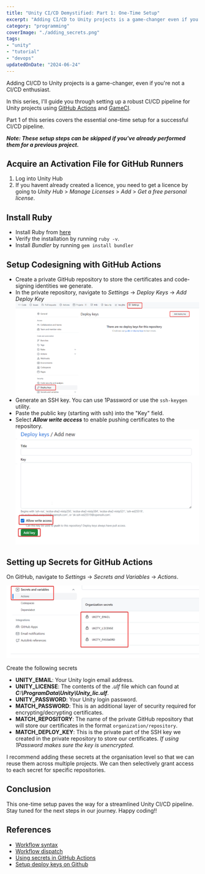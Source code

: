 ```yaml
---
title: "Unity CI/CD Demystified: Part 1: One-Time Setup"
excerpt: "Adding CI/CD to Unity projects is a game-changer even if you're not a CI/CD enthusiast. Part 1 covers the one-time setup for a successful CI/CD pipeline"
category: "programming"
coverImage: "./adding_secrets.png"
tags:
- "unity"
- "tutorial"
- "devops"
updatedOnDate: "2024-06-24"
---
```


Adding CI/CD to Unity projects is a game-changer, even if you're not a CI/CD enthusiast.

In this series, I'll guide you through setting up a robust CI/CD pipeline for Unity projects using [GitHub Actions](https://github.com/features/actions) and [GameCI](https://game.ci/).

Part 1 of this series covers the essential one-time setup for a successful CI/CD pipeline.

**_Note: These setup steps can be skipped if you've already performed them for a previous project._**

## Acquire an Activation File for GitHub Runners

1. Log into Unity Hub
2. If you havent already created a licence, you need to get a licence by going to _Unity Hub_ > _Manage Licenses_ > _Add_ > _Get a free personal license_.

## Install Ruby

- Install Ruby from [here](https://rubyinstaller.org/downloads/)
- Verify the installation by running `ruby -v`.
- Install _Bundler_ by running `gem install bundler`

## Setup Codesigning with GitHub Actions

- Create a private GitHub repository to store the certificates and code-signing identities we generate.
- In the private repository, navigate to _Settings_ -> _Deploy Keys_ -> _Add Deploy Key_  
  ![Add a new deploy key](./deploy_key.png)
- Generate an SSH key. You can use 1Password or use the `ssh-keygen` utility.
- Paste the public key (starting with ssh) into the "Key" field.
- Select **_Allow write access_** to enable pushing certificates to the repository.  
  ![Add key](./add_key.png)

## Setting up Secrets for GitHub Actions

On GitHub, navigate to _Settings_ -> _Secrets and Variables_ -> _Actions_.

![Adding secrets](./adding_secrets.png)

Create the following secrets

- **UNITY_EMAIL**: Your Unity login email address.
- **UNITY_LICENSE**: The contents of the _.ulf_ file which can found at _**C:\ProgramData\Unity\Unity_lic.ulf**_.
- **UNITY_PASSWORD**: Your Unity login password.
- **MATCH_PASSWORD**: This is an additional layer of security required for encrypting/decrypting certificates.
- **MATCH_REPOSITORY**: The name of the private GitHub repository that will store our certificates in the format `organization/repository`.
- **MATCH_DEPLOY_KEY**: This is the private part of the SSH key we created in the private repository to store our certificates. _If using 1Password makes sure the key is unencrypted._

I recommend adding these secrets at the organisation level so that we can reuse them across multiple projects. We can then selectively grant access to each secret for specific repositories.

## Conclusion

This one-time setup paves the way for a streamlined Unity CI/CD pipeline. Stay tuned for the next steps in our journey. Happy coding!!

## References

- [Workflow syntax](https://docs.github.com/en/actions/using-workflows/workflow-syntax-for-github-actions)
- [Workflow dispatch](https://docs.github.com/en/actions/using-workflows/events-that-trigger-workflows#workflow_dispatch)
- [Using secrets in GitHub Actions](https://docs.github.com/en/actions/security-guides/using-secrets-in-github-actions)
- [Setup deploy keys on Github](https://docs.github.com/en/authentication/connecting-to-github-with-ssh/managing-deploy-keys#set-up-deploy-keys)
